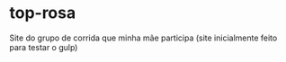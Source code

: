 # top-rosa
Site do grupo de corrida que minha mãe participa (site inicialmente feito para testar o gulp)
